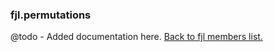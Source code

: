 ### fjl.permutations
@todo - Added documentation here.
[Back to fjl members list.](#fjl-members-list)
